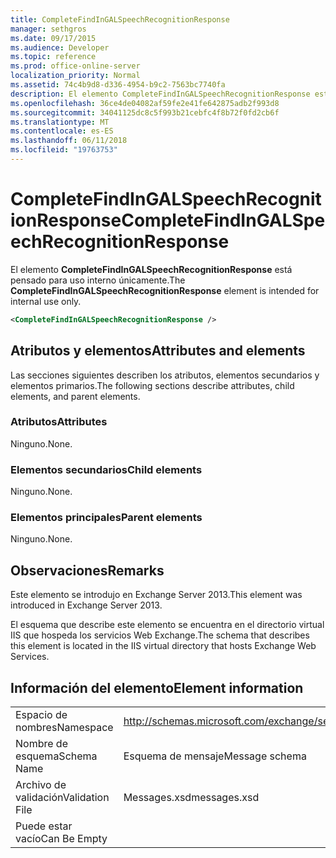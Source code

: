 ```yaml
---
title: CompleteFindInGALSpeechRecognitionResponse
manager: sethgros
ms.date: 09/17/2015
ms.audience: Developer
ms.topic: reference
ms.prod: office-online-server
localization_priority: Normal
ms.assetid: 74c4b9d8-d336-4954-b9c2-7563bc7740fa
description: El elemento CompleteFindInGALSpeechRecognitionResponse está pensado para uso interno únicamente.
ms.openlocfilehash: 36ce4de04082af59fe2e41fe642875adb2f993d8
ms.sourcegitcommit: 34041125dc8c5f993b21cebfc4f8b72f0fd2cb6f
ms.translationtype: MT
ms.contentlocale: es-ES
ms.lasthandoff: 06/11/2018
ms.locfileid: "19763753"
---
```

# <a name="completefindingalspeechrecognitionresponse"></a><span data-ttu-id="41da7-103">CompleteFindInGALSpeechRecognitionResponse</span><span class="sxs-lookup"><span data-stu-id="41da7-103">CompleteFindInGALSpeechRecognitionResponse</span></span>

<span data-ttu-id="41da7-104">El elemento **CompleteFindInGALSpeechRecognitionResponse** está pensado para uso interno únicamente.</span><span class="sxs-lookup"><span data-stu-id="41da7-104">The **CompleteFindInGALSpeechRecognitionResponse** element is intended for internal use only.</span></span> 
  
```XML
<CompleteFindInGALSpeechRecognitionResponse />
```

## <a name="attributes-and-elements"></a><span data-ttu-id="41da7-105">Atributos y elementos</span><span class="sxs-lookup"><span data-stu-id="41da7-105">Attributes and elements</span></span>

<span data-ttu-id="41da7-106">Las secciones siguientes describen los atributos, elementos secundarios y elementos primarios.</span><span class="sxs-lookup"><span data-stu-id="41da7-106">The following sections describe attributes, child elements, and parent elements.</span></span>
  
### <a name="attributes"></a><span data-ttu-id="41da7-107">Atributos</span><span class="sxs-lookup"><span data-stu-id="41da7-107">Attributes</span></span>

<span data-ttu-id="41da7-108">Ninguno.</span><span class="sxs-lookup"><span data-stu-id="41da7-108">None.</span></span>
  
### <a name="child-elements"></a><span data-ttu-id="41da7-109">Elementos secundarios</span><span class="sxs-lookup"><span data-stu-id="41da7-109">Child elements</span></span>

<span data-ttu-id="41da7-110">Ninguno.</span><span class="sxs-lookup"><span data-stu-id="41da7-110">None.</span></span>
  
### <a name="parent-elements"></a><span data-ttu-id="41da7-111">Elementos principales</span><span class="sxs-lookup"><span data-stu-id="41da7-111">Parent elements</span></span>

<span data-ttu-id="41da7-112">Ninguno.</span><span class="sxs-lookup"><span data-stu-id="41da7-112">None.</span></span>
  
## <a name="remarks"></a><span data-ttu-id="41da7-113">Observaciones</span><span class="sxs-lookup"><span data-stu-id="41da7-113">Remarks</span></span>

<span data-ttu-id="41da7-114">Este elemento se introdujo en Exchange Server 2013.</span><span class="sxs-lookup"><span data-stu-id="41da7-114">This element was introduced in Exchange Server 2013.</span></span>
  
<span data-ttu-id="41da7-115">El esquema que describe este elemento se encuentra en el directorio virtual IIS que hospeda los servicios Web Exchange.</span><span class="sxs-lookup"><span data-stu-id="41da7-115">The schema that describes this element is located in the IIS virtual directory that hosts Exchange Web Services.</span></span>
  
## <a name="element-information"></a><span data-ttu-id="41da7-116">Información del elemento</span><span class="sxs-lookup"><span data-stu-id="41da7-116">Element information</span></span>

|||
|:-----|:-----|
|<span data-ttu-id="41da7-117">Espacio de nombres</span><span class="sxs-lookup"><span data-stu-id="41da7-117">Namespace</span></span>  <br/> |http://schemas.microsoft.com/exchange/services/2006/messages  <br/> |
|<span data-ttu-id="41da7-118">Nombre de esquema</span><span class="sxs-lookup"><span data-stu-id="41da7-118">Schema Name</span></span>  <br/> |<span data-ttu-id="41da7-119">Esquema de mensaje</span><span class="sxs-lookup"><span data-stu-id="41da7-119">Message schema</span></span>  <br/> |
|<span data-ttu-id="41da7-120">Archivo de validación</span><span class="sxs-lookup"><span data-stu-id="41da7-120">Validation File</span></span>  <br/> |<span data-ttu-id="41da7-121">Messages.xsd</span><span class="sxs-lookup"><span data-stu-id="41da7-121">messages.xsd</span></span>  <br/> |
|<span data-ttu-id="41da7-122">Puede estar vacío</span><span class="sxs-lookup"><span data-stu-id="41da7-122">Can Be Empty</span></span>  <br/> ||
   

